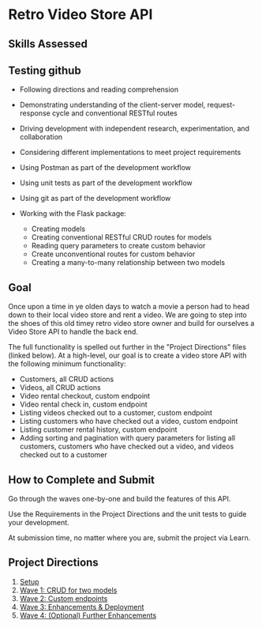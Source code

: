 # Retro Video Store API

## Skills Assessed

## Testing github

-   Following directions and reading comprehension
-   Demonstrating understanding of the client-server model, request-response cycle and conventional RESTful routes
-   Driving development with independent research, experimentation, and collaboration
-   Considering different implementations to meet project requirements
-   Using Postman as part of the development workflow
-   Using unit tests as part of the development workflow
-   Using git as part of the development workflow

-   Working with the Flask package:
    -   Creating models
    -   Creating conventional RESTful CRUD routes for models
    -   Reading query parameters to create custom behavior
    -   Create unconventional routes for custom behavior
    -   Creating a many-to-many relationship between two models

## Goal

Once upon a time in ye olden days to watch a movie a person had to head down to their local video store and rent a video. We are going to step into the shoes of this old timey retro video store owner and build for ourselves a Video Store API to handle the back end.

The full functionality is spelled out further in the "Project Directions" files (linked below). At a high-level, our goal is to create a video store API with the following minimum functionality:

-   Customers, all CRUD actions
-   Videos, all CRUD actions
-   Video rental checkout, custom endpoint
-   Video rental check in, custom endpoint
-   Listing videos checked out to a customer, custom endpoint
-   Listing customers who have checked out a video, custom endpoint
-   Listing customer rental history, custom endpoint
-   Adding sorting and pagination with query parameters for listing all customers, customers who have checked out a video, and videos checked out to a customer

## How to Complete and Submit

Go through the waves one-by-one and build the features of this API.

Use the Requirements in the Project Directions and the unit tests to guide your development.

At submission time, no matter where you are, submit the project via Learn.

## Project Directions

1. [Setup](ada-project-docs/setup.md)
1. [Wave 1: CRUD for two models](ada-project-docs/wave_01.md)
1. [Wave 2: Custom endpoints](ada-project-docs/wave_02.md)
1. [Wave 3: Enhancements & Deployment](ada-project-docs/wave_03.md)
1. [Wave 4: (Optional) Further Enhancements](ada-project-docs/wave_04.md)

